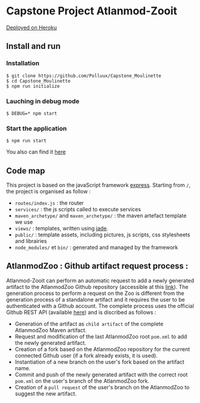 # Capstone Project Atlanmod-Zooit
[Deployed on Heroku](https://atlanmod-zooit.herokuapp.com/)

## Install and run

### Installation 
```
$ git clone https://github.com/Polluux/Capstone_Moulinette
$ cd Capstone_Moulinette
$ npm run initialize
```

### Lauching in debug mode
```
$ DEBUG=* npm start
```

### Start the application
```
$ npm run start
```
You also can find it [here](https://atlanmod-zooit.herokuapp.com/) 

## Code map
This project is based on the javaScript framework [express](http://www.expressjs.com). 
Starting from `/`, the project is organised as follow :
 - `routes/index.js` : the router
 - `services/` : the js scripts called to execute services
 - `maven_archetype/` and `maven_archetype/` : the maven artefact template we use
 - `views/` : templates, written using [jade](http://jade-lang.com/). 
 - `public/` : template assets, including pictures, js scripts, css stylesheets and librairies
 - `node_modules/` et  `bin/` : generated and managed by the framework  

## AtlanmodZoo : Github artifact request process :
Atlanmod-Zooit can perform an automatic request to add a newly generated artifact to the AtlanmodZoo Github repository (accessible at this [link](https://github.com/atlanmod/zoo)). The generation process to perform a request on the Zoo is different from the generation process of a standalone artifact and it requires the user to be authenticated with a Github account. The complete process uses the official Github REST API (available [here](https://developer.github.com/v3/)) and is discribed as follows :
 - Generation of the artifact as `child artifact` of the complete AtlanmodZoo Maven artifact.
 - Request and modification of the last AtlanmodZoo root `pom.xml` to add the newly generated artifact.
 - Creation of a fork based on the AtlanmodZoo repository for the current connected Github user (if a fork already exists, it is used).
 - Instantiation of a new branch on the user's fork based on the artifact name.
 - Commit and push of the newly generated artifact with the correct root `pom.xml` on the user's branch of the AtlanmodZoo fork.
 - Creation of a `pull request` of the user's branch on the AtlanmodZoo to suggest the new artifact.